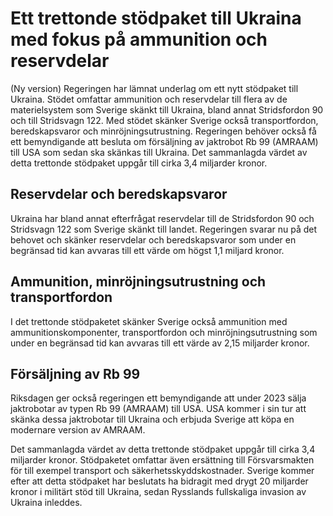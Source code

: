 # Ett trettonde stödpaket till Ukraina med fokus på ammunition och reservdelar

(Ny version) Regeringen har lämnat underlag om ett nytt stödpaket till Ukraina. Stödet omfattar ammunition och reservdelar till flera av de materielsystem som Sverige skänkt till Ukraina, bland annat Stridsfordon 90 och till Stridsvagn 122. Med stödet skänker Sverige också transportfordon, beredskapsvaror och minröjningsutrustning. Regeringen behöver också få ett bemyndigande att besluta om försäljning av jaktrobot Rb 99 (AMRAAM) till USA som sedan ska skänkas till Ukraina. Det sammanlagda värdet av detta trettonde stödpaket uppgår till cirka 3,4 miljarder kronor.

## Reservdelar och beredskapsvaror

Ukraina har bland annat efterfrågat reservdelar till de Stridsfordon 90 och Stridsvagn 122 som Sverige skänkt till landet. Regeringen svarar nu på det behovet och skänker reservdelar och beredskapsvaror som under en begränsad tid kan avvaras till ett värde om högst 1,1 miljard kronor.

## Ammunition, minröjningsutrustning och transportfordon

I det trettonde stödpaketet skänker Sverige också ammunition med ammunitionskomponenter, transportfordon och minröjningsutrustning som under en begränsad tid kan avvaras till ett värde av 2,15 miljarder kronor.

## Försäljning av Rb 99

Riksdagen ger också regeringen ett bemyndigande att under 2023 sälja jaktrobotar av typen Rb 99 (AMRAAM) till USA. USA kommer i sin tur att skänka dessa jaktrobotar till Ukraina och erbjuda Sverige att köpa en modernare version av AMRAAM.

Det sammanlagda värdet av detta trettonde stödpaket uppgår till cirka 3,4 miljarder kronor. Stödpaketet omfattar även ersättning till Försvarsmakten för till exempel transport och säkerhetsskyddskostnader. Sverige kommer efter att detta stödpaket har beslutats ha bidragit med drygt 20 miljarder kronor i militärt stöd till Ukraina, sedan Rysslands fullskaliga invasion av Ukraina inleddes.
